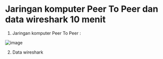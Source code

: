 # Jaringan komputer Peer To Peer dan data wireshark 10 menit

1. Jaringan komputer Peer To Peer :

![image](https://github.com/user-attachments/assets/e1777b0f-39c4-4f84-8bcf-15d104ee1375)

2. Data wireshark
